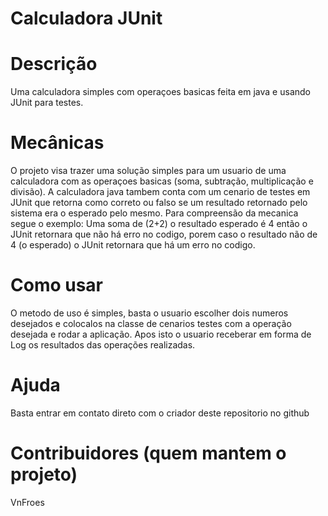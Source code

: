 # Calculadora JUnit
# Descrição
  Uma calculadora simples com operaçoes basicas feita em java e usando JUnit para testes.
# Mecânicas
  O projeto visa trazer uma solução simples para um usuario de uma calculadora com as operaçoes basicas (soma, subtração, multiplicação e divisão).
  A calculadora java tambem conta com um cenario de testes em JUnit que retorna como correto ou falso se um resultado retornado pelo sistema era o esperado pelo mesmo.
  Para compreensão da mecanica segue o exemplo: Uma soma de (2+2) o resultado esperado é 4 então o JUnit retornara que não há erro no codigo, porem caso o resultado
  não de 4 (o esperado) o JUnit retornara que há um erro no codigo.
# Como usar
  O metodo de uso é simples, basta o usuario escolher dois numeros desejados e colocalos na classe de cenarios testes com a operação desejada e rodar a aplicação.
  Apos isto o usuario receberar em forma de Log os resultados das operações realizadas.
# Ajuda
  Basta entrar em contato direto com o criador deste repositorio no github
# Contribuidores (quem mantem o projeto)
  VnFroes
 
